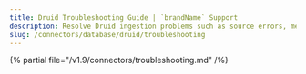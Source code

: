 ```yaml
---
title: Druid Troubleshooting Guide | `brandName` Support
description: Resolve Druid ingestion problems such as source errors, metadata fetch failures, or unsupported schema structures.
slug: /connectors/database/druid/troubleshooting
---
```


{% partial file="/v1.9/connectors/troubleshooting.md" /%}
